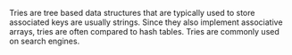Tries are tree based data structures that are typically  used to store associated keys are usually strings. Since they also implement associative arrays, tries are often compared to hash tables. Tries are commonly used on search engines.
